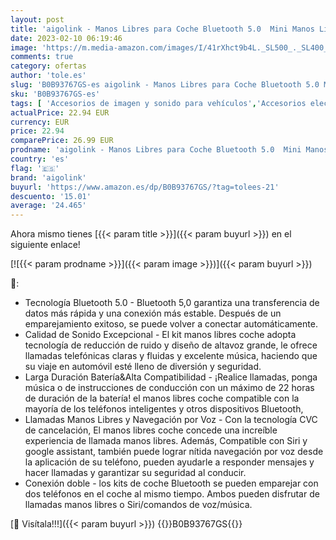 ```yaml
---
layout: post
title: 'aigolink - Manos Libres para Coche Bluetooth 5.0  Mini Manos Libres Inalámbrico con Siri y Google Assistant  Conexión de 2 Teléfonos Simultáneamente  Compatible con iPhone y Andriod para Llamadas y Musica'
date: 2023-02-10 06:19:46
image: 'https://m.media-amazon.com/images/I/41rXhct9b4L._SL500_._SL400_.jpg'
comments: true
category: ofertas
author: 'tole.es'
slug: 'B0B93767GS-es aigolink - Manos Libres para Coche Bluetooth 5.0 Mini...'
sku: 'B0B93767GS-es'
tags: [ 'Accesorios de imagen y sonido para vehículos','Accesorios electrónicos para vehículos','Electrónica','Electrónica para vehículos','Packs Bluetooth para coche','aigolink','iphone','🇪🇸', ]
actualPrice: 22.94 EUR
currency: EUR
price: 22.94
comparePrice: 26.99 EUR
prodname: 'aigolink - Manos Libres para Coche Bluetooth 5.0  Mini Manos Libres Inalámbrico con Siri y Google Assistant  Conexión de 2 Teléfonos Simultáneamente  Compatible con iPhone y Andriod para Llamadas y Musica'
country: 'es'
flag: '🇪🇸'
brand: 'aigolink'
buyurl: 'https://www.amazon.es/dp/B0B93767GS/?tag=tolees-21'
descuento: '15.01'
average: '24.465'
---
```


Ahora mismo tienes [{{< param title >}}]({{< param buyurl >}}) en el siguiente enlace!

[![{{< param prodname >}}]({{< param image >}})]({{< param buyurl >}})

🔎:

- Tecnología Bluetooth 5.0 - Bluetooth 5,0 garantiza una transferencia de datos más rápida y una conexión más estable. Después de un emparejamiento exitoso, se puede volver a conectar automáticamente.
- Calidad de Sonido Excepcional - El kit manos libres coche adopta tecnología de reducción de ruido y diseño de altavoz grande, le ofrece llamadas telefónicas claras y fluidas y excelente música, haciendo que su viaje en automóvil esté lleno de diversión y seguridad.
- Larga Duración Batería&Alta Compatibilidad - ¡Realice llamadas, ponga música o de instrucciones de conducción con un máximo de 22 horas de duración de la batería! el manos libres coche compatible con la mayoría de los teléfonos inteligentes y otros dispositivos Bluetooth,
- Llamadas Manos Libres y Navegación por Voz - Con la tecnología CVC de cancelación, El manos libres coche concede una increíble experiencia de llamada manos libres. Además, Compatible con Siri y google assistant, también puede lograr nítida navegación por voz desde la aplicación de su teléfono, pueden ayudarle a responder mensajes y hacer llamadas y garantizar su seguridad al conducir.
- Conexión doble - los kits de coche Bluetooth se pueden emparejar con dos teléfonos en el coche al mismo tiempo. Ambos pueden disfrutar de llamadas manos libres o Siri/comandos de voz/música.

[🛒 Visítala!!!]({{< param buyurl >}})
{{<world>}}B0B93767GS{{</world>}}
